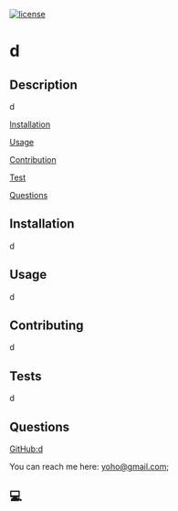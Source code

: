 
  [![license](https://img.shields.io/badge/license-Unlicense-lightblue)](https://shields.io)
  # d

  ## Description
  d

  [Installation](#Installation)

  [Usage](#Usage)

  [Contribution](#Contributing)

  [Test](#Tests)

  [Questions](#Questions)
  

  ## Installation
  d
  
  
  ## Usage
  d
  

  ## Contributing
  d
  

  ## Tests
  d
  
  ## Questions
  
  [GitHub:d](https://github.com/d)
  
  You can reach me here: yoho@gmail.com;

  ## 💻

